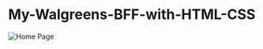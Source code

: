 # My-Walgreens-BFF-with-HTML-CSS

![Home Page](https://github.com/kw9212/My-Walgreens-BFF/account.png)
